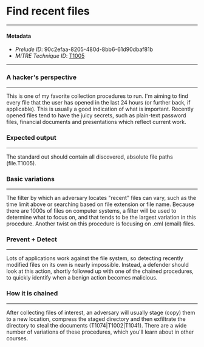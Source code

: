 
# Find recent files

---

#### Metadata

- *Prelude ID*: 90c2efaa-8205-480d-8bb6-61d90dbaf81b
- *MITRE Technique ID*: [T1005](https://attack.mitre.org/techniques/T1005/)

---

### A hacker's perspective

---

This is one of my favorite collection procedures to run. I'm aiming to find every file that the user has opened in the last 24 hours (or further back, if applicable). This is usually a good indication of what is important. Recently opened files tend to have the juicy secrets, such as plain-text password files, financial documents and presentations which reflect current work. 

### Expected output

---

The standard out should contain all discovered, absolute file paths (file.T1005). 

### Basic variations

---

The filter by which an adversary locates "recent" files can vary, such as the time limit above or searching based on file extension or file name. Because there are 1000s of files on computer systems, a filter will be used to determine what to focus on, and that tends to be the largest variation in this procedure. Another twist on this procedure is focusing on .eml (email) files. 

### Prevent + Detect

---

Lots of applications work against the file system, so detecting recently modified files on its own is nearly impossible. Instead, a defender should look at this action, shortly followed up with one of the chained procedures, to quickly identify when a benign action becomes malicious. 

### How it is chained

---

After collecting files of interest, an adversary will usually stage (copy) them to a new location, compress the staged directory and then exfiltrate the directory to steal the documents (T1074|T1002|T1041). There are a wide number of variations of these procedures, which you'll learn about in other courses. 
